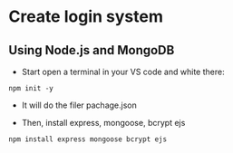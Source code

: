 # Create login system

## Using Node.js and MongoDB

- Start open a terminal in your VS code and white there:

```
npm init -y

```

- It will do the filer pachage.json


- Then, install express, mongoose, bcrypt ejs


```
npm install express mongoose bcrypt ejs

```

